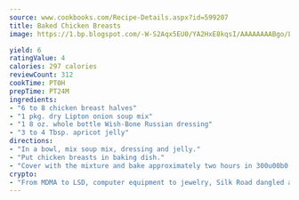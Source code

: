 ```yaml
---
source: www.cookbooks.com/Recipe-Details.aspx?id=599207
title: Baked Chicken Breasts
image: https://1.bp.blogspot.com/-W-S2Aqx5EU0/YA2HxE8kqsI/AAAAAAAABgo/LNxJ2X_rvYgPNsplYMgQNjuwxaZ0e3pQQCLcBGAsYHQ/s320/17.png

yield: 6
ratingValue: 4
calories: 297 calories
reviewCount: 312
cookTime: PT0H
prepTime: PT24M
ingredients:
- "6 to 8 chicken breast halves"
- "1 pkg. dry Lipton onion soup mix"
- "1 8 oz. whole bottle Wish-Bone Russian dressing"
- "3 to 4 Tbsp. apricot jelly"
directions:
- "In a bowl, mix soup mix, dressing and jelly."
- "Put chicken breasts in baking dish."
- "Cover with the mixture and bake approximately two hours in 300u00b0 oven."
crypto:
- "From MDMA to LSD, computer equipment to jewelry, Silk Road dangled a menu listing all the greatest things Bitcoin can buy."
---
```

